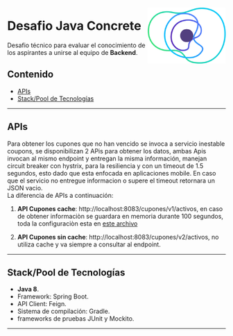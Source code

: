 <a href="https://concrete.com.br/"><img src=".github/concrete_symbol.png" width="180px" align="right" /></a>

# Desafio Java Concrete

Desafio técnico para evaluar el conocimiento de los aspirantes a unirse al equipo de **Backend**.

## Contenido
- [APIs](#apis)
- [Stack/Pool de Tecnologías](#stackpool-de-tecnologías)
---

## APIs

Para obtener los cupones que no han vencido se invoca a servicio inestable coupons, se disponibilizan 2 APis para obtener los datos, ambas Apis invocan al mismo endpoint y entregan la misma información, manejan circuit breaker con hystrix, para la resiliencia y con un timeout de 1.5 segundos, esto dado que esta enfocada en aplicaciones mobile. En caso que el servicio no entregue informacion o supere el timeout retornara un JSON vacio.  
La diferencia de APIs a continuación:

1. **API Cupones cache**: http://localhost:8083/cupones/v1/activos, en caso de obtener informaciòn se guardara en memoria durante 100 segundos, toda la configuraciòn esta en [este archivo](/src/main/resources/ehcache.xml)

2. **API Cupones sin cache**: http://localhost:8083/cupones/v2/activos, no utiliza cache y va siempre a consultar al endpoint.
---

## Stack/Pool de Tecnologías
- **Java 8**. 
- Framework: Spring Boot. 
- API Client: Feign.
- Sistema de compilación: Gradle.
- frameworks de pruebas JUnit y Mockito.

---
